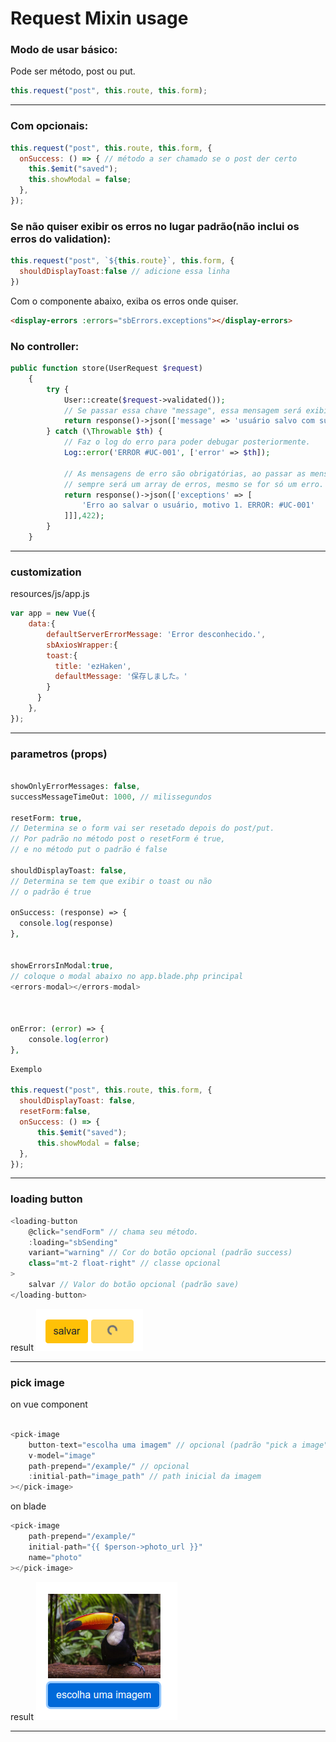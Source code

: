 # Request Mixin usage


### Modo de usar básico:

Pode ser método, post ou put.

```js
this.request("post", this.route, this.form);
```

---

### Com opcionais:

```js
this.request("post", this.route, this.form, {
  onSuccess: () => { // método a ser chamado se o post der certo
    this.$emit("saved");
    this.showModal = false;
  },
});
```

### Se não quiser exibir os erros no lugar padrão(não inclui os erros do validation):

```js
this.request("post", `${this.route}`, this.form, {
  shouldDisplayToast:false // adicione essa linha
})
```

Com o componente abaixo, exiba os erros onde quiser.

```html
<display-errors :errors="sbErrors.exceptions"></display-errors>
```

### No controller:

```php
public function store(UserRequest $request)
    {
        try {
            User::create($request->validated());
            // Se passar essa chave "message", essa mensagem será exibida automaticamente no Vue, sa não, será exibida uma mensagem padrão
            return response()->json(['message' => 'usuário salvo com sucesso.']); // mensagem customizada (opcional)
        } catch (\Throwable $th) {
            // Faz o log do erro para poder debugar posteriormente.
            Log::error('ERROR #UC-001', ['error' => $th]); 

            // As mensagens de erro são obrigatórias, ao passar as mensagens no formato abaixo, as mesmas serão exibidas automaticamente no Vue.
            // sempre será um array de erros, mesmo se for só um erro.
            return response()->json(['exceptions' => [
                'Erro ao salvar o usuário, motivo 1. ERROR: #UC-001'
            ]]],422);
        }
    }
```

---
### customization

resources/js/app.js

```js
var app = new Vue({
    data:{
        defaultServerErrorMessage: 'Error desconhecido.',
        sbAxiosWrapper:{
        toast:{
          title: 'ezHaken',
          defaultMessage: '保存しました。'
        }
      }
    },
});
```

---

### parametros (props)

```php

showOnlyErrorMessages: false,
successMessageTimeOut: 1000, // milissegundos

resetForm: true,
// Determina se o form vai ser resetado depois do post/put.
// Por padrão no método post o resetForm é true,
// e no método put o padrão é false

shouldDisplayToast: false,
// Determina se tem que exibir o toast ou não 
// o padrão é true

onSuccess: (response) => {
  console.log(response)
},


showErrorsInModal:true,
// coloque o modal abaixo no app.blade.php principal
<errors-modal></errors-modal>



onError: (error) => {
    console.log(error)
},

```

```js
Exemplo

this.request("post", this.route, this.form, {
  shouldDisplayToast: false,
  resetForm:false,
  onSuccess: () => {
      this.$emit("saved");
      this.showModal = false;
  },
});
```

---

### loading button

```js
<loading-button 
    @click="sendForm" // chama seu método.
    :loading="sbSending" 
    variant="warning" // Cor do botão opcional (padrão success)
    class="mt-2 float-right" // classe opcional
>
    salvar // Valor do botão opcional (padrão save)
</loading-button>
```

result
![alt text](img/warning-button.png)

---

### pick image 

on vue component

```js

<pick-image
    button-text="escolha uma imagem" // opcional (padrão "pick a image")
    v-model="image"
    path-prepend="/example/" // opcional
    :initial-path="image_path" // path inicial da imagem
></pick-image>
```

on blade

```js
<pick-image
    path-prepend="/example/"
    initial-path="{{ $person->photo_url }}"
    name="photo"
></pick-image>
```

result
![alt text](img/tucano.png)

---
